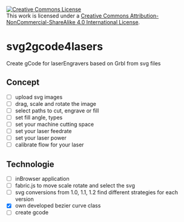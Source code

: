 <a rel="license" href="http://creativecommons.org/licenses/by-nc-sa/4.0/"><img alt="Creative Commons License" style="border-width:0" src="https://i.creativecommons.org/l/by-nc-sa/4.0/88x31.png" /></a><br />This work is licensed under a <a rel="license" href="http://creativecommons.org/licenses/by-nc-sa/4.0/">Creative Commons Attribution-NonCommercial-ShareAlike 4.0 International License</a>.

# svg2gcode4lasers
Create gCode for laserEngravers based on Grbl from svg files

## Concept
- [ ] upload svg images
- [ ] drag, scale and rotate the image
- [ ] select paths to cut, engrave or fill
- [ ] set fill angle, types
- [ ] set your machine cutting space
- [ ] set your laser feedrate
- [ ] set your laser power
- [ ] calibrate flow for your laser

## Technologie
- [ ] inBrowser application
- [ ] fabric.js to move scale rotate and select the svg
- [ ] svg conversions from 1.0, 1.1, 1.2 find different strategies for each version
- [x] own developed bezier curve class
- [ ] create gcode
